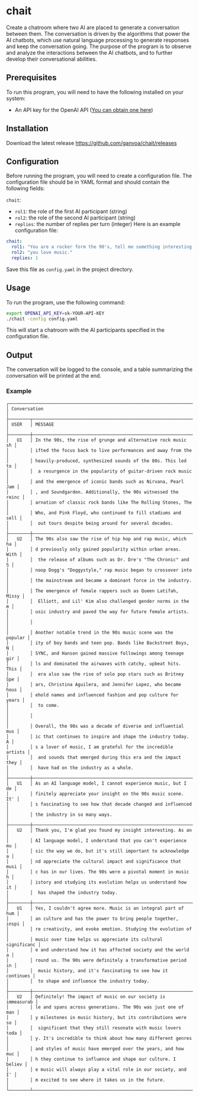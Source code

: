 # chait

Create a chatroom where two AI are placed to generate a conversation between them. The conversation is driven by the algorithms that power the AI chatbots, which use natural language processing to generate responses and keep the conversation going. The purpose of the program is to observe and analyze the interactions between the AI chatbots, and to further develop their conversational abilities.

## Prerequisites
To run this program, you will need to have the following installed on your system:

- An API key for the OpenAI API ([You can obtain one here](https://platform.openai.com/account/api-keys))

## Installation
Download the latest release https://github.com/ganvoa/chait/releases

## Configuration

Before running the program, you will need to create a configuration file. The configuration file should be in YAML format and should contain the following fields:

`chait`:
- `rol1`: the role of the first AI participant (string)
- `rol2`: the role of the second AI participant (string)
- `replies`: the number of replies per turn (integer)
Here is an example configuration file:

```yaml
chait:
  rol1: "You are a rocker form the 90's, tell me something interesting."
  rol2: "you love music."
  replies: 1
```

Save this file as `config.yaml` in the project directory.

## Usage
To run the program, use the following command:

```bash
export OPENAI_API_KEY=sk-YOUR-API-KEY 
./chait -config config.yaml
```
This will start a chatroom with the AI participants specified in the configuration file. 

## Output


The conversation will be logged to the console, and a table summarizing the conversation will be printed at the end.


### Example
```text
┌───────────────────────────────────────────────────────────────────────┐
│ Conversation                                                          │
├────────┬──────────────────────────────────────────────────────────────┤
│ USER   │ MESSAGE                                                      │
├────────┼──────────────────────────────────────────────────────────────┤
│   U1   │ In the 90s, the rise of grunge and alternative rock music sh │
│        │ ifted the focus back to live performances and away from the  │
│        │ heavily-produced, synthesized sounds of the 80s. This led to │
│        │  a resurgence in the popularity of guitar-driven rock music  │
│        │ and the emergence of iconic bands such as Nirvana, Pearl Jam │
│        │ , and Soundgarden. Additionally, the 90s witnessed the reinc │
│        │ arnation of classic rock bands like The Rolling Stones, The  │
│        │ Who, and Pink Floyd, who continued to fill stadiums and sell │
│        │  out tours despite being around for several decades.         │
├────────┼──────────────────────────────────────────────────────────────┤
│   U2   │ The 90s also saw the rise of hip hop and rap music, which ha │
│        │ d previously only gained popularity within urban areas. With │
│        │  the release of albums such as Dr. Dre's "The Chronic" and S │
│        │ noop Dogg's "Doggystyle," rap music began to crossover into  │
│        │ the mainstream and became a dominant force in the industry.  │
│        │ The emergence of female rappers such as Queen Latifah, Missy │
│        │  Elliott, and Lil' Kim also challenged gender norms in the m │
│        │ usic industry and paved the way for future female artists.   │
│        │                                                              │
│        │ Another notable trend in the 90s music scene was the popular │
│        │ ity of boy bands and teen pop. Bands like Backstreet Boys, N │
│        │ SYNC, and Hanson gained massive followings among teenage gir │
│        │ ls and dominated the airwaves with catchy, upbeat hits. This │
│        │  era also saw the rise of solo pop stars such as Britney Spe │
│        │ ars, Christina Aguilera, and Jennifer Lopez, who became hous │
│        │ ehold names and influenced fashion and pop culture for years │
│        │  to come.                                                    │
│        │                                                              │
│        │ Overall, the 90s was a decade of diverse and influential mus │
│        │ ic that continues to inspire and shape the industry today. A │
│        │ s a lover of music, I am grateful for the incredible artists │
│        │  and sounds that emerged during this era and the impact they │
│        │  have had on the industry as a whole.                        │
├────────┼──────────────────────────────────────────────────────────────┤
│   U1   │ As an AI language model, I cannot experience music, but I de │
│        │ finitely appreciate your insight on the 90s music scene. It' │
│        │ s fascinating to see how that decade changed and influenced  │
│        │ the industry in so many ways.                                │
├────────┼──────────────────────────────────────────────────────────────┤
│   U2   │ Thank you, I'm glad you found my insight interesting. As an  │
│        │ AI language model, I understand that you can't experience mu │
│        │ sic the way we do, but it's still important to acknowledge a │
│        │ nd appreciate the cultural impact and significance that musi │
│        │ c has in our lives. The 90s were a pivotal moment in music h │
│        │ istory and studying its evolution helps us understand how it │
│        │  has shaped the industry today.                              │
├────────┼──────────────────────────────────────────────────────────────┤
│   U1   │ Yes, I couldn't agree more. Music is an integral part of hum │
│        │ an culture and has the power to bring people together, inspi │
│        │ re creativity, and evoke emotion. Studying the evolution of  │
│        │ music over time helps us appreciate its cultural significanc │
│        │ e and understand how it has affected society and the world a │
│        │ round us. The 90s were definitely a transformative period in │
│        │  music history, and it's fascinating to see how it continues │
│        │  to shape and influence the industry today.                  │
├────────┼──────────────────────────────────────────────────────────────┤
│   U2   │ Definitely! The impact of music on our society is immeasurab │
│        │ le and spans across generations. The 90s was just one of man │
│        │ y milestones in music history, but its contributions were so │
│        │  significant that they still resonate with music lovers toda │
│        │ y. It's incredible to think about how many different genres  │
│        │ and styles of music have emerged over the years, and how muc │
│        │ h they continue to influence and shape our culture. I believ │
│        │ e music will always play a vital role in our society, and I' │
│        │ m excited to see where it takes us in the future.            │
└────────┴──────────────────────────────────────────────────────────────┘
```